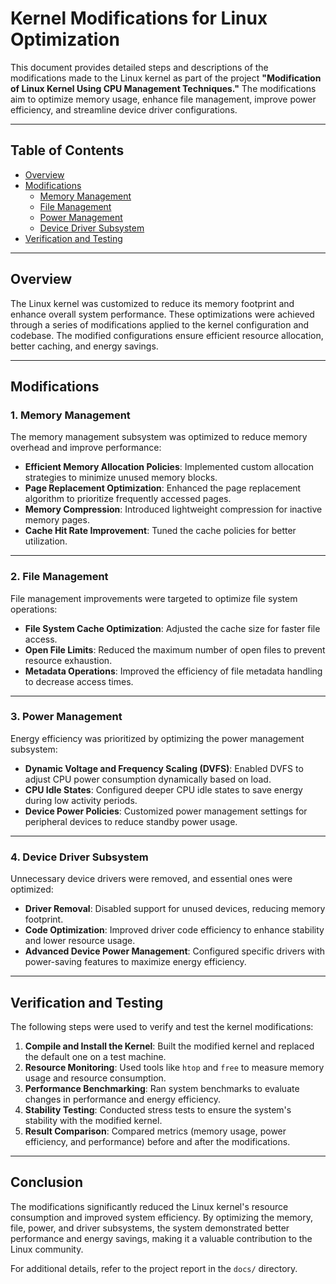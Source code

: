# Kernel Modifications for Linux Optimization

This document provides detailed steps and descriptions of the modifications made to the Linux kernel as part of the project **"Modification of Linux Kernel Using CPU Management Techniques."** The modifications aim to optimize memory usage, enhance file management, improve power efficiency, and streamline device driver configurations.

---

## Table of Contents
- [Overview](#overview)
- [Modifications](#modifications)
  - [Memory Management](#memory-management)
  - [File Management](#file-management)
  - [Power Management](#power-management)
  - [Device Driver Subsystem](#device-driver-subsystem)
- [Verification and Testing](#verification-and-testing)

---

## Overview
The Linux kernel was customized to reduce its memory footprint and enhance overall system performance. These optimizations were achieved through a series of modifications applied to the kernel configuration and codebase. The modified configurations ensure efficient resource allocation, better caching, and energy savings.

---

## Modifications

### 1. Memory Management
The memory management subsystem was optimized to reduce memory overhead and improve performance:
- **Efficient Memory Allocation Policies**: Implemented custom allocation strategies to minimize unused memory blocks.
- **Page Replacement Optimization**: Enhanced the page replacement algorithm to prioritize frequently accessed pages.
- **Memory Compression**: Introduced lightweight compression for inactive memory pages.
- **Cache Hit Rate Improvement**: Tuned the cache policies for better utilization.

---

### 2. File Management
File management improvements were targeted to optimize file system operations:
- **File System Cache Optimization**: Adjusted the cache size for faster file access.
- **Open File Limits**: Reduced the maximum number of open files to prevent resource exhaustion.
- **Metadata Operations**: Improved the efficiency of file metadata handling to decrease access times.

---

### 3. Power Management
Energy efficiency was prioritized by optimizing the power management subsystem:
- **Dynamic Voltage and Frequency Scaling (DVFS)**: Enabled DVFS to adjust CPU power consumption dynamically based on load.
- **CPU Idle States**: Configured deeper CPU idle states to save energy during low activity periods.
- **Device Power Policies**: Customized power management settings for peripheral devices to reduce standby power usage.

---

### 4. Device Driver Subsystem
Unnecessary device drivers were removed, and essential ones were optimized:
- **Driver Removal**: Disabled support for unused devices, reducing memory footprint.
- **Code Optimization**: Improved driver code efficiency to enhance stability and lower resource usage.
- **Advanced Device Power Management**: Configured specific drivers with power-saving features to maximize energy efficiency.

---

## Verification and Testing
The following steps were used to verify and test the kernel modifications:
1. **Compile and Install the Kernel**: Built the modified kernel and replaced the default one on a test machine.
2. **Resource Monitoring**: Used tools like `htop` and `free` to measure memory usage and resource consumption.
3. **Performance Benchmarking**: Ran system benchmarks to evaluate changes in performance and energy efficiency.
4. **Stability Testing**: Conducted stress tests to ensure the system's stability with the modified kernel.
5. **Result Comparison**: Compared metrics (memory usage, power efficiency, and performance) before and after the modifications.

---

## Conclusion
The modifications significantly reduced the Linux kernel's resource consumption and improved system efficiency. By optimizing the memory, file, power, and driver subsystems, the system demonstrated better performance and energy savings, making it a valuable contribution to the Linux community.

For additional details, refer to the project report in the `docs/` directory.
